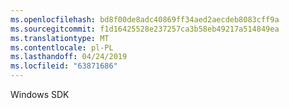 ```yaml
---
ms.openlocfilehash: bd8f00de8adc40869ff34aed2aecdeb8083cff9a
ms.sourcegitcommit: f1d16425528e237257ca3b58eb49217a514849ea
ms.translationtype: MT
ms.contentlocale: pl-PL
ms.lasthandoff: 04/24/2019
ms.locfileid: "63871686"
---
```

Windows SDK